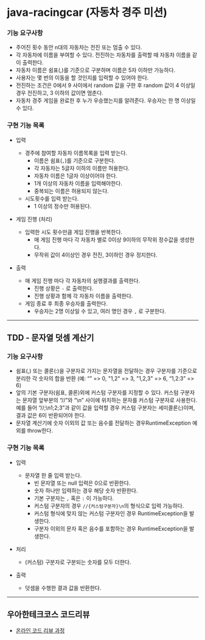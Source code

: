 # java-racingcar (자동차 경주 미션)

### 기능 요구사항

- 주어진 횟수 동안 n대의 자동차는 전진 또는 멈출 수 있다.
- 각 자동차에 이름을 부여할 수 있다. 전진하는 자동차를 출력할 때 자동차 이름을 같이 출력한다.
- 자동차 이름은 쉼표(,)를 기준으로 구분하며 이름은 5자 이하만 가능하다.
- 사용자는 몇 번의 이동을 할 것인지를 입력할 수 있어야 한다.
- 전진하는 조건은 0에서 9 사이에서 random 값을 구한 후 random 값이 4 이상일 경우 전진하고, 3 이하의 값이면 멈춘다.
- 자동차 경주 게임을 완료한 후 누가 우승했는지를 알려준다. 우승자는 한 명 이상일 수 있다.

### 구현 기능 목록 
- 입력
  - 경주에 참여할 자동차 이름목록을 입력 받는다.
    - 이름은 쉼표(`,`)를 기준으로 구분한다.
    - 각 자동차는 5글자 이하의 이름만 허용한다.
    - 자동차 이름은 1글자 이상이어야 한다.
    - 1개 이상의 자동차 이름을 입력해야한다.
    - 중복되는 이름은 허용되지 않는다.
  - 시도횟수를 입력 받는다.
    - 1 이상의 정수만 허용된다.

- 게임 진행 (처리)
  - 입력한 시도 횟수만큼 게임 진행을 반복한다.
    - 매 게임 진행 마다 각 자동차 별로 0이상 9이하의 무작위 정수값을 생성한다.
    - 무작위 값이 4이상인 경우 전진, 3이하인 경우 정지한다.

- 출력
  - 매 게임 진행 마다 각 자동차의 실행결과를 출력한다.
    - 진행 상황은 `-` 로 출력한다.
    - 진행 상황과 함께 각 자동차 이름을 출력한다.
  - 게임 종료 후 최종 우승자를 출력한다.
    - 우승자는 2명 이상일 수 있고, 여러 명인 경우 `,` 로 구분한다.

<hr>

## TDD - 문자열 덧셈 계산기

### 기능 요구사항
- 쉼표(,) 또는 콜론(:)을 구분자로 가지는 문자열을 전달하는 경우 구분자를 기준으로 분리한 각 숫자의 합을 반환 (예: “” => 0, "1,2" => 3, "1,2,3" => 6, “1,2:3” => 6)
- 앞의 기본 구분자(쉼표, 콜론)외에 커스텀 구분자를 지정할 수 있다. 커스텀 구분자는 문자열 앞부분의 “//”와 “\n” 사이에 위치하는 문자를 커스텀 구분자로 사용한다. 예를 들어 “//;\n1;2;3”과 같이 값을 입력할 경우 커스텀 구분자는 세미콜론(;)이며, 결과 값은 6이 반환되어야 한다.
- 문자열 계산기에 숫자 이외의 값 또는 음수를 전달하는 경우RuntimeException 예외를 throw한다.

### 구현 기능 목록
- 입력 
  - 문자열 한 줄 입력 받는다.
    - 빈 문자열 또는 null 입력은 0으로 반환한다.
    - 숫자 하나만 입력하는 경우 해당 숫자 반환한다.
    - 기본 구분자는 `,` 혹은 `:` 이 가능하다.
    - 커스텀 구분자의 경우 `//{커스텀구분자}\n`의 형식으로 입력 가능하다.
    - 커스텀 형식에 맞지 않는 커스텀 구분자인 경우 RuntimeException을 발생한다.
    - 구분자 이외의 문자 혹은 음수를 포함하는 경우 RuntimeException을 발생한다.

- 처리
  - (커스텀) 구분자로 구분되는 숫자를 모두 더한다.

- 출력
  - 덧셈을 수행한 결과 값을 반환한다.
  
<hr>

## 우아한테크코스 코드리뷰

- [온라인 코드 리뷰 과정](https://github.com/woowacourse/woowacourse-docs/blob/master/maincourse/README.md)
